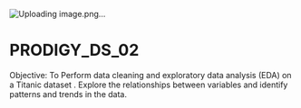 ![Uploading image.png…]()

# PRODIGY_DS_02
Objective: To Perform data cleaning and exploratory data analysis (EDA) on a Titanic dataset . Explore the relationships between variables and identify patterns and trends in the data.
